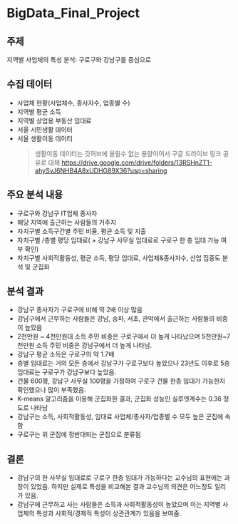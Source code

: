 # BigData_Final_Project

## **주제**
지역별 사업체의 특성 분석: 구로구와 강남구를 중심으로

## **수집 데이터**
- 사업체 현황(사업체수, 종사자수, 업종별 수)
- 지역별 평균 소득
- 지역별 상업용 부동산 임대료
- 서울 시민생활 데이터
- 서울 생활이동 데이터
    > 생활이동 데이터는 깃허브에 올릴수 없는 용량이어서 구글 드라이브 링크 공유로 대체
    > https://drive.google.com/drive/folders/13RSHnZT1-ahySvJ6NHB4A8xUDHG89X36?usp=sharing
## **주요 분석 내용**
- 구로구와 강남구 IT업체 종사자
- 해당 지역에 출근하는 사람들의 거주지
- 자치구별 소득구간별 주민 비율, 평균 소득 및 지출
- 자치구별 /층별 평당 임대료( + 강남구 사무실 임대료로 구로구 한 층 임대 가능 여부 확인)
- 자치구별 사회적활동성, 평균 소득, 평당 임대료, 사업체&종사자수, 산업 집중도 분석 및 군집화

## **분석 결과**
- 강남구 종사자가 구로구에 비해 약 2배 이상 많음
- 강남구에서 근무하는 사람들은 강남, 송파, 서초, 관악에서 출근하는 사람들의 비중이 높았음
- 2천만원 ~ 4천만원대 소득 주민 비중은 구로구에서 더 높게 나타났으며 5천만원~7천만원 소득 주민 비중은 강남구에서 더 높게 나타남.
- 강남구 평균 소득은 구로구의 약 1.7배
- 층별 임대료는 거의 모든 층에서 강남구가 구로구보다 높았으나 23년도 이후로 5층임대료는 구로구가 강남구보다 높았음.
- 건물 600평, 강남구 사무실 100평을 가정하여 구로구 건물 한층 임대가 가능한지 확인했으나 많이 부족했음.
- K-means 알고리즘을 이용해 군집화한 결과, 군집화 성능인 실루엣계수는 0.36 정도로 나타남
- 강남구는 소득, 사회적활동성, 임대료 사업체/종사자/업종별 수 모두 높은 군집에 속함
- 구로구는 위 군집에 정반대되는 군집으로 분류됨

## **결론**
- 강남구의 한 사무실 임대료로 구로구 한층 임대가 가능하다는 교수님의 표현에는 과장이 있었음. 하지만 실제로 특성을 비교해본 결과 교수님의 의견은 어느정도 일리가 있음.
- 강남구에 근무하고 사는 사람들은 소득과 사회적활동성이 높았으며 이는 지역별 사업체의 특성과 사회적/경제적 특성이 상관관계가 있음을 보여줌.

